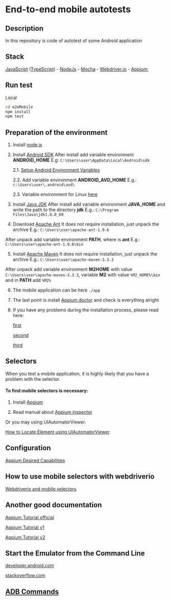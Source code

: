 End-to-end mobile autotests
=======


## Description
In this repository is code of autotest of some Android application


## Stack
[JavaScript](https://www.javascript.com/) ([TypeScript](https://www.typescriptlang.org/)) -
 [NodeJs](https://nodejs.org/en/) -
 [Mocha](https://mochajs.org/) -
 [Webdriver.io](http://webdriver.io/) -
 [Appium](http://appium.io/);


## Run test
Local
```bash
cd e2eMobile
npm install
npm test
```


## Preparation of the environment

1. Install [node.js](https://nodejs.org/en/)

2. Install [Android SDK](https://developer.android.com/studio/)
After install add variable environment **ANDROID_HOME**
E.g:
`C:\Users\user\AppData\Local\Android\sdk`

    2.1. [Setup Android Environment Variables](http://www.automationtestinghub.com/setup-android-environment-variables/)
    
    2.2. Add variable environment **ANDROID_AVD_HOME**
    E.g.:
    `c:\Users\user\.android\avd\`
    
    2.3. Variable environment for Linux [here](https://gist.github.com/And93/914f8311f26914827ba8ac13b9940fba)

3. Install [Java JDK](http://www.oracle.com/technetwork/java/javase/downloads/index.html)
After install add variable environment **JAVA_HOME** and write the path to the directory **jdk**
E.g.:
`C:\Program Files\Java\jdk1.8.0_60`

4. Download [Apache Ant](http://ant.apache.org/bindownload.cgi)
It does not require installation, just unpack the archive
E.g.:
`C:\Users\user\apache-ant-1.9.6`

After unpack add variable environment **PATH**, where is **ant**
E.g.:
`C:\Users\user\apache-ant-1.9.6\bin`

5. Install [Apache Maven](https://maven.apache.org/download.cgi)
It does not require installation, just unpack the archive
E.g.:
`C:\Users\user\apache-maven-3.3.3`

After unpack add variable environment **M2HOME** with value `C:\Users\user\apache-maven-3.3.3`,
variable **M2** with value `%M2_HOME%\bin` and in **PATH** add `%M2%`

6. The mobile application can be here
`./app`

7. The last point is install [Appium doctor](https://github.com/appium/appium-doctor) and check is everything alright

8. If you have any problems during the installation process, please read here:

    [first](http://software-testing.ru/forum/index.php?/topic/31885-ustanovka-appium-na-windows10/)

    [second](https://github.com/rhysd/wdio-appium-service/issues/2)

    [third](https://github.com/webdriverio/webdriverio/issues/1569)


## Selectors

When you test a mobile application, it is highly likely that you have a problem with the selector.

#### To find mobile selectors is necessary:

1. Install [Appium](https://github.com/appium/appium-desktop/releases/tag/v1.6.1)

2. Read manual about [Appium inspector](https://github.com/appium/appium-desktop)

Or you may using UIAutomatorViewer.

[How to Locate Element using UIAutomatorViewer](http://toolsqa.com/mobile-automation/appium/locate-element-using-uiautomatorviewer/)


## Configuration
[Appium Desired Capabilities](https://github.com/appium/appium/blob/master/docs/en/writing-running-appium/caps.md)


## How to use mobile selectors with webdriverio
[Webdriverio and mobile selectors](http://webdriver.io/guide/usage/selectors.html#Mobile-Selectors)

## Another good documentation
[Appium Tutorial official](http://appium.io/docs/en/about-appium/intro/)

[Appium Tutorial v1](http://toolsqa.com/mobile-automation/appium/appium-tutorial/)

[Appium Tutorial v2](http://www.automationtestinghub.com/appium-tutorial/)

## Start the Emulator from the Command Line
[developer.android.com](https://developer.android.com/studio/run/emulator-commandline)

[stackoverflow.com](https://stackoverflow.com/questions/4974568/how-do-i-launch-the-android-emulator-from-the-command-line)

## [ADB Commands](http://toolsqa.com/mobile-automation/appium/adb-commands/)
